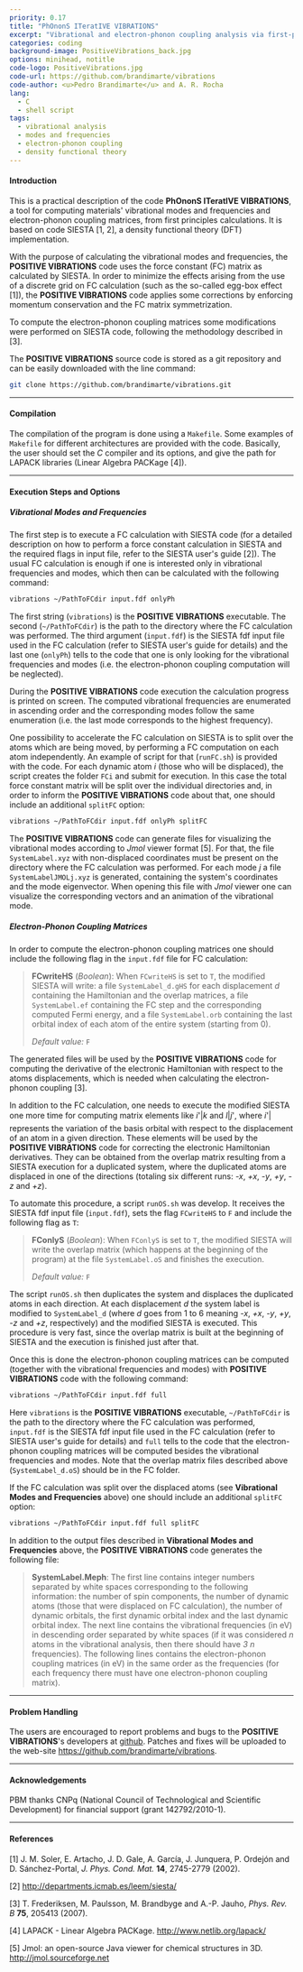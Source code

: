 ```yaml
---
priority: 0.17
title: "PhOnonS ITeratIVE VIBRATIONS"
excerpt: "Vibrational and electron-phonon coupling analysis via first-principles"
categories: coding
background-image: PositiveVibrations_back.jpg
options: minihead, notitle
code-logo: PositiveVibrations.jpg
code-url: https://github.com/brandimarte/vibrations
code-author: <u>Pedro Brandimarte</u> and A. R. Rocha
lang:
  - C
  - shell script
tags:
  - vibrational analysis
  - modes and frequencies
  - electron-phonon coupling
  - density functional theory
---
```


#### Introduction

This is a practical description of the code **PhOnonS ITeratIVE VIBRATIONS**, a tool for computing materials' vibrational modes and frequencies and electron-phonon coupling matrices, from first principles calculations.
It is based on code SIESTA [1, 2], a density functional theory (DFT) implementation.

With the purpose of calculating the vibrational modes and frequencies, the **POSITIVE VIBRATIONS** code uses the force constant (FC) matrix as calculated by SIESTA.
In order to minimize the effects arising from the use of a discrete grid on FC calculation (such as the so-called egg-box effect [1]), the **POSITIVE VIBRATIONS** code applies some corrections by enforcing momentum conservation and the FC matrix symmetrization.

To compute the electron-phonon coupling matrices some modifications were performed on SIESTA code, following the methodology described in [3].

The **POSITIVE VIBRATIONS** source code is stored as a git repository and can be easily downloaded with the line command:

```bash
git clone https://github.com/brandimarte/vibrations.git
```

___

#### Compilation

The compilation of the program is done using a `Makefile`.
Some examples of `Makefile` for different architectures are provided with the code.
Basically, the user should set the *C* compiler and its options, and give the path for LAPACK libraries (Linear Algebra PACKage [4]).

___

#### Execution Steps and Options

##### Vibrational Modes and Frequencies

The first step is to execute a FC calculation with SIESTA code (for a detailed description on how to perform a force constant calculation in SIESTA and the required flags in input file, refer to the SIESTA user's guide [2]).
The usual FC calculation is enough if one is interested only in vibrational frequencies and modes, which then can be calculated with the following command:

```bash
vibrations ~/PathToFCdir input.fdf onlyPh
```

The first string (`vibrations`) is the **POSITIVE VIBRATIONS** executable.
The second (`~/PathToFCdir`) is the path to the directory where the FC calculation was performed.
The third argument (`input.fdf`) is the SIESTA fdf input file used in the FC calculation (refer to SIESTA user's guide for details) and the last one (`onlyPh`) tells to the code that one is only looking for the vibrational frequencies and modes (i.e. the electron-phonon coupling computation will be neglected).

During the **POSITIVE VIBRATIONS** code execution the calculation progress is printed on screen.
The computed vibrational frequencies are enumerated in ascending order and the corresponding modes follow the same enumeration (i.e. the last mode corresponds to the highest frequency).

One possibility to accelerate the FC calculation on SIESTA is to split over the atoms which are being moved, by performing a FC computation on each atom independently.
An example of script for that (`runFC.sh`) is provided with the code.
For each dynamic atom *i* (those who will be displaced), the script creates the folder `FCi` and submit for execution.
In this case the total force constant matrix will be split over the individual directories and, in order to inform the **POSITIVE VIBRATIONS** code about that, one should include an additional `splitFC` option:

```bash
vibrations ~/PathToFCdir input.fdf onlyPh splitFC
```

The **POSITIVE VIBRATIONS** code can generate files for visualizing the vibrational modes according to *Jmol* viewer format [5].
For that, the file `SystemLabel.xyz` with non-displaced coordinates must be present on the directory where the FC calculation was performed.
For each mode *j* a file `SystemLabelJMOLj.xyz` is generated, containing the system's coordinates and the mode eigenvector.
When opening this file with *Jmol* viewer one can visualize the corresponding vectors and an animation of the vibrational mode.

##### Electron-Phonon Coupling Matrices

In order to compute the electron-phonon coupling matrices one should include the following flag in the `input.fdf` file for FC calculation:

> **FCwriteHS** (*Boolean*): When `FCwriteHS` is set to `T`, the modified SIESTA will write: a file `SystemLabel_d.gHS` for each displacement *d* containing the Hamiltonian and the overlap matrices, a file `SystemLabel.ef` containing the FC step and the corresponding computed Fermi energy, and a file `SystemLabel.orb` containing the last orbital index of each atom of the entire system (starting from 0).
> 
> *Default value:* `F`

The generated files will be used by the **POSITIVE VIBRATIONS** code for computing the derivative of the electronic Hamiltonian with respect to the atoms displacements, which is needed when calculating the electron-phonon coupling [3].

In addition to the FC calculation, one needs to execute the modified SIESTA one more time for computing matrix elements like &#139;*i*'&#124;*k*&#155; and &#139;*l*&#124;*j*'&#155;, where &#139;*i*'&#124; represents the variation of the basis orbital with respect to the displacement of an atom in a given direction.
These elements will be used by the **POSITIVE VIBRATIONS** code for correcting the electronic Hamiltonian derivatives.
They can be obtained from the overlap matrix resulting from a SIESTA execution for a duplicated system, where the duplicated atoms are displaced in one of the directions (totaling six different runs: *-x*, *+x*, *-y*, *+y*, *-z* and *+z*).

To automate this procedure, a script `runOS.sh` was develop.
It receives the SIESTA fdf input file (`input.fdf`), sets the flag `FCwriteHS` to `F` and include the following flag as `T`:

> **FConlyS** (*Boolean*): When `FConlyS` is set to `T`, the modified SIESTA will write the overlap matrix (which happens at the beginning of the program) at the file `SystemLabel.oS` and finishes the execution.
> 
> *Default value:* `F`

The script `runOS.sh` then duplicates the system and displaces the duplicated atoms in each direction.
At each displacement *d* the system label is modified to `SystemLabel_d` (where *d* goes from 1 to 6 meaning *-x*, *+x*, *-y*, *+y*, *-z* and *+z*, respectively) and the modified SIESTA is executed.
This procedure is very fast, since the overlap matrix is built at the beginning of SIESTA and the execution is finished just after that.

Once this is done the electron-phonon coupling matrices can be computed (together with the vibrational frequencies and modes) with **POSITIVE VIBRATIONS** code with the following command:

```bash
vibrations ~/PathToFCdir input.fdf full
```

Here `vibrations` is the **POSITIVE VIBRATIONS** executable, `~/PathToFCdir` is the path to the directory where the FC calculation was performed, `input.fdf` is the SIESTA fdf input file used in the FC calculation (refer to SIESTA user's guide for details) and `full` tells to the code that the electron-phonon coupling matrices will be computed besides the vibrational frequencies and modes.
Note that the overlap matrix files described above (`SystemLabel_d.oS`) should be in the FC folder.

If the FC calculation was split over the displaced atoms (see **Vibrational Modes and Frequencies** above) one should include an additional `splitFC` option:

```bash
vibrations ~/PathToFCdir input.fdf full splitFC
```

In addition to the output files described in **Vibrational Modes and Frequencies** above, the **POSITIVE VIBRATIONS** code generates the following file:

> **SystemLabel.Meph**: The first line contains integer numbers separated by white spaces corresponding to the following information: the number of spin components, the number of dynamic atoms (those that were displaced on FC calculation), the number of dynamic orbitals, the first dynamic orbital index and the last dynamic orbital index.
> The next line contains the vibrational frequencies (in eV) in descending order separated by white spaces (if it was considered *n* atoms in the vibrational analysis, then there should have *3 n* frequencies).
> The following lines contains the electron-phonon coupling matrices (in eV) in the same order as the frequencies (for each frequency there must have one electron-phonon coupling matrix).

___

#### Problem Handling

The users are encouraged to report problems and bugs to the **POSITIVE VIBRATIONS**'s developers at <a target="_blank" href="https://github.com/brandimarte/vibrations">github</a>.
Patches and fixes will be uploaded to the web-site <a target="_blank" href="https://github.com/brandimarte/vibrations">https://github.com/brandimarte/vibrations</a>.

___

#### Acknowledgements

PBM thanks CNPq (National Council of Technological and Scientific Development) for financial support (grant 142792/2010-1).

___

#### References

[1] J. M. Soler, E. Artacho, J. D. Gale, A. García, J. Junquera, P. Ordejón and D. Sánchez-Portal, *J. Phys. Cond. Mat.* **14**, 2745-2779 (2002).

[2] <a target="_blank" href="http://departments.icmab.es/leem/siesta/">http://departments.icmab.es/leem/siesta/</a>

[3] T. Frederiksen, M. Paulsson, M. Brandbyge and A.-P. Jauho, *Phys. Rev. B* **75**, 205413 (2007).

[4] LAPACK - Linear Algebra PACKage. <a target="_blank" href="http://www.netlib.org/lapack/">http://www.netlib.org/lapack/</a>

[5] Jmol: an open-source Java viewer for chemical structures in 3D. <a target="_blank" href="http://jmol.sourceforge.net">http://jmol.sourceforge.net</a>
